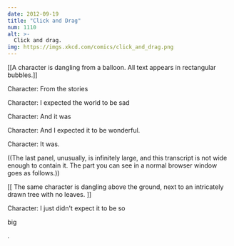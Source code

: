 ```yaml
---
date: 2012-09-19
title: "Click and Drag"
num: 1110
alt: >-
  Click and drag.
img: https://imgs.xkcd.com/comics/click_and_drag.png
---
```

[[A character is dangling from a balloon.  All text appears in rectangular bubbles.]]

Character: From the stories

Character: I expected the world to be sad

Character: And it was

Character: And I expected it to be wonderful.

Character: It was.

((The last panel, unusually, is infinitely large, and this transcript is not wide enough to contain it.  The part you can see in a normal browser window goes as follows.))

[[ The same character is dangling above the ground, next to an intricately drawn tree with no leaves. ]]

Character: I just didn't expect it to be so 

big

.

